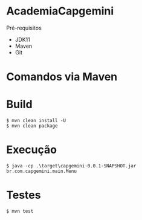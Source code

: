 # AcademiaCapgemini

Pré-requisitos

  * JDK11
  * Maven
  * Git

# Comandos via Maven
# Build
```
$ mvn clean install -U
$ mvn clean package
```

# Execução
```
$ java -cp .\target\capgemini-0.0.1-SNAPSHOT.jar br.com.capgemini.main.Menu
```

# Testes
```
$ mvn test
```
